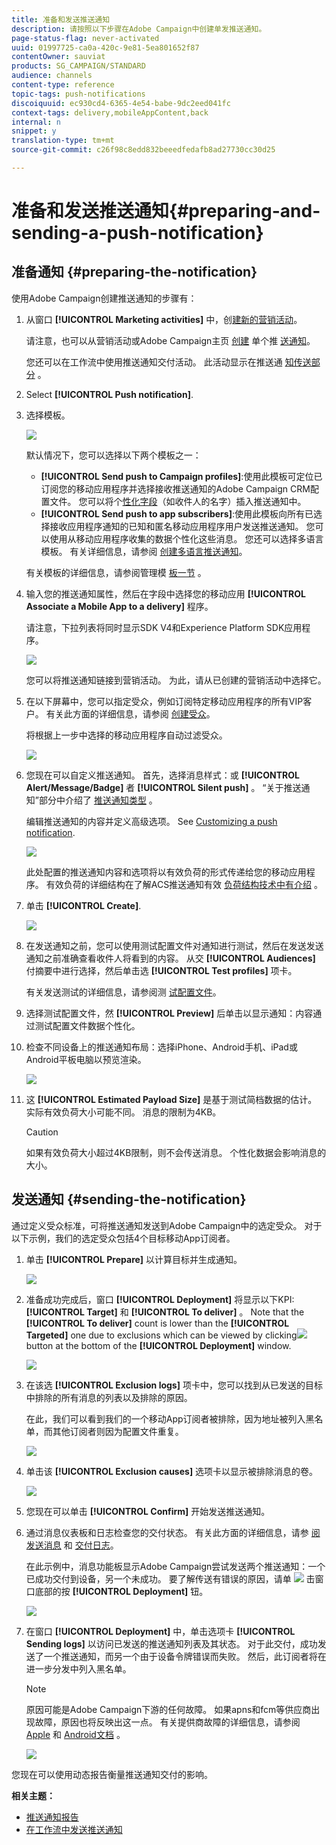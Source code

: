 ```yaml
---
title: 准备和发送推送通知
description: 请按照以下步骤在Adobe Campaign中创建单发推送通知。
page-status-flag: never-activated
uuid: 01997725-ca0a-420c-9e81-5ea801652f87
contentOwner: sauviat
products: SG_CAMPAIGN/STANDARD
audience: channels
content-type: reference
topic-tags: push-notifications
discoiquuid: ec930cd4-6365-4e54-babe-9dc2eed041fc
context-tags: delivery,mobileAppContent,back
internal: n
snippet: y
translation-type: tm+mt
source-git-commit: c26f98c8edd832beeedfedafb8ad27730cc30d25

---
```



# 准备和发送推送通知{#preparing-and-sending-a-push-notification}

## 准备通知 {#preparing-the-notification}

使用Adobe Campaign创建推送通知的步骤有：

1. 从窗口 **[!UICONTROL Marketing activities]** 中，创[建新的营销活动](../../start/using/marketing-activities.md#creating-a-marketing-activity)。

   请注意，也可以从营销活动或Adobe Campaign主页 [创建](../../start/using/marketing-activities.md#creating-a-marketing-activity) 单个推 [送通知](../../start/using/interface-description.md#home-page)。

   您还可以在工作流中使用推送通知交付活动。 此活动显示在推送通 [知传送部分](../../automating/using/push-notification-delivery.md) 。

1. Select **[!UICONTROL Push notification]**.
1. 选择模板。

   ![](assets/push_notif_type.png)

   默认情况下，您可以选择以下两个模板之一：

   * **[!UICONTROL Send push to Campaign profiles]**:使用此模板可定位已订阅您的移动应用程序并选择接收推送通知的Adobe Campaign CRM配置文件。 您可以将个[性化字段](../../designing/using/personalization.md#inserting-a-personalization-field)（如收件人的名字）插入推送通知中。
   * **[!UICONTROL Send push to app subscribers]**:使用此模板向所有已选择接收应用程序通知的已知和匿名移动应用程序用户发送推送通知。 您可以使用从移动应用程序收集的数据个性化这些消息。
   您还可以选择多语言模板。 有关详细信息，请参阅 [创建多语言推送通知](../../channels/using/creating-a-multilingual-push-notification.md)。

   有关模板的详细信息，请参阅管理模 [板一节](../../start/using/marketing-activity-templates.md) 。

1. 输入您的推送通知属性，然后在字段中选择您的移动应用 **[!UICONTROL Associate a Mobile App to a delivery]** 程序。

   请注意，下拉列表将同时显示SDK V4和Experience Platform SDK应用程序。

   ![](assets/push_notif_properties.png)

   您可以将推送通知链接到营销活动。 为此，请从已创建的营销活动中选择它。

1. 在以下屏幕中，您可以指定受众，例如订阅特定移动应用程序的所有VIP客户。 有关此方面的详细信息，请参阅 [创建受众](../../audiences/using/creating-audiences.md)。

   将根据上一步中选择的移动应用程序自动过滤受众。

   ![](assets/push_notif_audience.png)

1. 您现在可以自定义推送通知。 首先，选择消息样式：或 **[!UICONTROL Alert/Message/Badge]** 者 **[!UICONTROL Silent push]** 。 “关于推送通知”部分中介绍了 [推送通知类型](../../channels/using/about-push-notifications.md) 。

   编辑推送通知的内容并定义高级选项。 See [Customizing a push notification](../../channels/using/customizing-a-push-notification.md).

   ![](assets/push_notif_content.png)

   此处配置的推送通知内容和选项将以有效负荷的形式传递给您的移动应用程序。 有效负荷的详细结构在了解ACS推送通知有效 [负荷结构技术中有介绍](https://helpx.adobe.com/campaign/kb/understanding-campaign-standard-push-notifications-payload-struc.html) 。

1. 单击 **[!UICONTROL Create]**.

   ![](assets/push_notif_content_2.png)

1. 在发送通知之前，您可以使用测试配置文件对通知进行测试，然后在发送发送通知之前准确查看收件人将看到的内容。 从交 **[!UICONTROL Audiences]** 付摘要中进行选择，然后单击选 **[!UICONTROL Test profiles]** 项卡。

   有关发送测试的详细信息，请参阅测 [试配置文件](../../sending/using/managing-test-profiles-and-sending-proofs.md)。

1. 选择测试配置文件，然 **[!UICONTROL Preview]** 后单击以显示通知：内容通过测试配置文件数据个性化。
1. 检查不同设备上的推送通知布局：选择iPhone、Android手机、iPad或Android平板电脑以预览渲染。

   ![](assets/push_notif_preview.png)

1. 这 **[!UICONTROL Estimated Payload Size]** 是基于测试简档数据的估计。 实际有效负荷大小可能不同。 消息的限制为4KB。

   >[!CAUTION]
   >
   >如果有效负荷大小超过4KB限制，则不会传送消息。 个性化数据会影响消息的大小。

## 发送通知 {#sending-the-notification}

通过定义受众标准，可将推送通知发送到Adobe Campaign中的选定受众。 对于以下示例，我们的选定受众包括4个目标移动App订阅者。

1. 单击 **[!UICONTROL Prepare]** 以计算目标并生成通知。

   ![](assets/push_send_1.png)

1. 准备成功完成后，窗口 **[!UICONTROL Deployment]** 将显示以下KPI:**[!UICONTROL Target]** 和 **[!UICONTROL To deliver]** 。 Note that the **[!UICONTROL To deliver]** count is lower than the **[!UICONTROL Targeted]** one due to exclusions which can be viewed by clicking![](assets/lp_link_properties.png)button at the bottom of the **[!UICONTROL Deployment]** window.

   ![](assets/push_send_2.png)

1. 在该选 **[!UICONTROL Exclusion logs]** 项卡中，您可以找到从已发送的目标中排除的所有消息的列表以及排除的原因。

   在此，我们可以看到我们的一个移动App订阅者被排除，因为地址被列入黑名单，而其他订阅者则因为配置文件重复。

   ![](assets/push_send_5.png)

1. 单击该 **[!UICONTROL Exclusion causes]** 选项卡以显示被排除消息的卷。

   ![](assets/push_send_7.png)

1. 您现在可以单击 **[!UICONTROL Confirm]** 开始发送推送通知。
1. 通过消息仪表板和日志检查您的交付状态。 有关此方面的详细信息，请参 [阅发送消息](../../sending/using/confirming-the-send.md) 和 [交付日志](../../sending/using/monitoring-a-delivery.md#delivery-logs)。

   在此示例中，消息功能板显示Adobe Campaign尝试发送两个推送通知：一个已成功交付到设备，另一个未成功。 要了解传送有错误的原因，请单 ![](assets/lp_link_properties.png) 击窗口底部的按 **[!UICONTROL Deployment]** 钮。

   ![](assets/push_send_4.png)

1. 在窗口 **[!UICONTROL Deployment]** 中，单击选项卡 **[!UICONTROL Sending logs]** 以访问已发送的推送通知列表及其状态。 对于此交付，成功发送了一个推送通知，而另一个由于设备令牌错误而失败。 然后，此订阅者将在进一步分发中列入黑名单。

   >[!NOTE]
   >
   >原因可能是Adobe Campaign下游的任何故障。 如果apns和fcm等供应商出现故障，原因也将反映出这一点。 有关提供商故障的详细信息，请参阅 [Apple](https://developer.apple.com/library/content/documentation/NetworkingInternet/Conceptual/RemoteNotificationsPG/CommunicatingwithAPNs.html) 和 [Android文档](https://firebase.google.com/docs/cloud-messaging/http-server-ref) 。

   ![](assets/push_send_6.png)

您现在可以使用动态报告衡量推送通知交付的影响。

**相关主题：**

* [推送通知报告](../../reporting/using/push-notification-report.md)
* [在工作流中发送推送通知](../../automating/using/push-notification-delivery.md)

